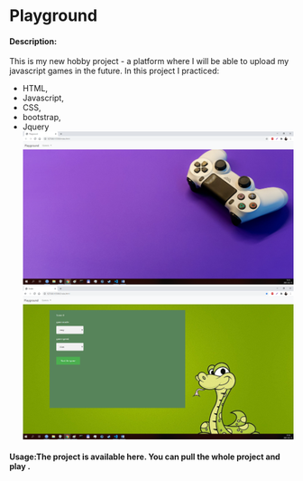 # Playground
#### Description:  
This is my new hobby project - a platform where I will be able to upload my javascript games in the future.
In this project I practiced:
- HTML,
- Javascript,
- CSS,
- bootstrap,
- Jquery
![](indexPicture.png)
![](snakePicture.png)


#### Usage:The project is available here. You can pull the whole project and play .
